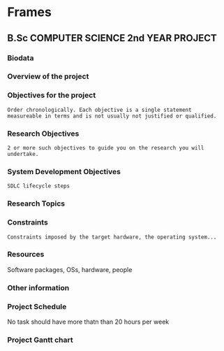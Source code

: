 
# Frames

## B.Sc COMPUTER SCIENCE 2nd YEAR PROJECT

### Biodata
### Overview of the project


### Objectives for the project	
	Order chronologically. Each objective is a single statement measureable in terms and is not usually not justified or qualified.
### Research Objectives
	2 or more such objectives to guide you on the research you will undertake. 
### System Development Objectives
	SDLC lifecycle steps
### Research Topics
	

### Constraints

	Constraints imposed by the target hardware, the operating system...
### Resources
Software packages, OSs, hardware, people

### Other information

### Project Schedule
No task should have more thatn than 20 hours per week

### Project Gantt chart

